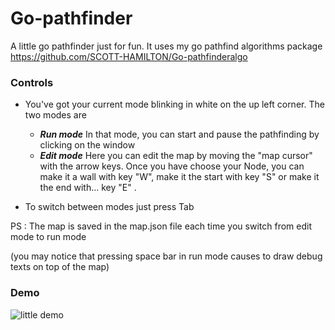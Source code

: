 # Go-pathfinder
A little go pathfinder just for fun.
It uses my go pathfind algorithms package https://github.com/SCOTT-HAMILTON/Go-pathfinderalgo

### Controls

 - You've got your current mode blinking in white on the up left corner. The two modes are
 	- ___Run mode___
 		In that mode, you can start and pause the pathfinding by clicking on the window
 	- ___Edit mode___
 		Here you can edit the map by moving the "map cursor" with the arrow keys. Once you have choose your Node, you can make it a wall with key "W", make it the start with key "S" or make it the end with...
 		key "E" .
 		
 - To switch between modes just press Tab
 
 PS : The map is saved in the map.json file each time you switch from edit mode to run mode
 		
(you may notice that pressing space bar in run mode causes to draw debug texts on top of the map)
 
### Demo
![little demo](https://cdn.discordapp.com/attachments/535927794740232194/549640935428849664/demo-pathfinder-astar-djikstra.gif)

